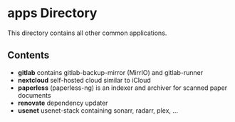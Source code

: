 # apps Directory

This directory contains all other common applications.

## Contents

- **gitlab** contains gitlab-backup-mirror (MirrIO) and gitlab-runner
- **nextcloud** self-hosted cloud similar to iCloud
- **paperless** (paperless-ng) is an indexer and archiver for scanned paper documents
- **renovate** dependency updater
- **usenet** usenet-stack containing sonarr, radarr, plex, ...
